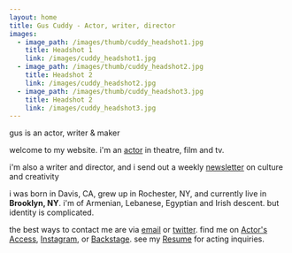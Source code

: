 ```yaml
---
layout: home
title: Gus Cuddy - Actor, writer, director
images:
  - image_path: /images/thumb/cuddy_headshot1.jpg
    title: Headshot 1
    link: /images/cuddy_headshot1.jpg
  - image_path: /images/thumb/cuddy_headshot2.jpg
    title: Headshot 2
    link: /images/cuddy_headshot2.jpg
  - image_path: /images/thumb/cuddy_headshot3.jpg
    title: Headshot 2
    link: /images/cuddy_headshot3.jpg
---
```

<div id="intro" class="lh-title dib f1-ns f2-m f2">gus is an actor, writer <span class="i">&</span> maker</div>

welcome to my website.  i'm an [actor](/resume) in theatre, film and tv.

i'm also a writer and director, and i send out a weekly [newsletter](https://guscuddy.substack.com/) on culture and creativity

i was born in Davis, CA, grew up in Rochester, NY, and currently live in **Brooklyn, NY**. i'm of Armenian, Lebanese, Egyptian and Irish descent. but identity is complicated.

the best ways to contact me are via [email](mailto:gus.cuddy@gmail.com) or [twitter](http://twitter.com/guscuddy). find me on [Actor's Access](http://resumes.actorsaccess.com/guscuddy), [Instagram](http://instagram.com/guscuddy), or [Backstage](http://backstage.com/u/guscuddy). see my [Resume](/resume) for acting inquiries.
